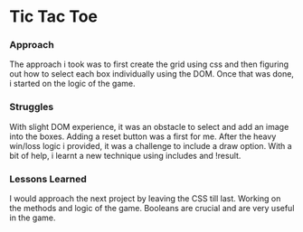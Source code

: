 # Tic Tac Toe


### Approach
The approach i took was to first create the grid using css and then figuring out how to select each box individually using the DOM. Once that was done, i started on the logic of the game.

### Struggles
With slight DOM experience, it was an obstacle to select and add an image into the boxes.
Adding a reset button was a first for me. 
After the heavy win/loss logic i provided, it was a challenge to include a draw option. With a bit of help, i learnt a new technique using includes and !result. 

### Lessons Learned
I would approach the next project by leaving the CSS till last. Working on the methods and logic of the game. Booleans are crucial and are very useful in the game. 